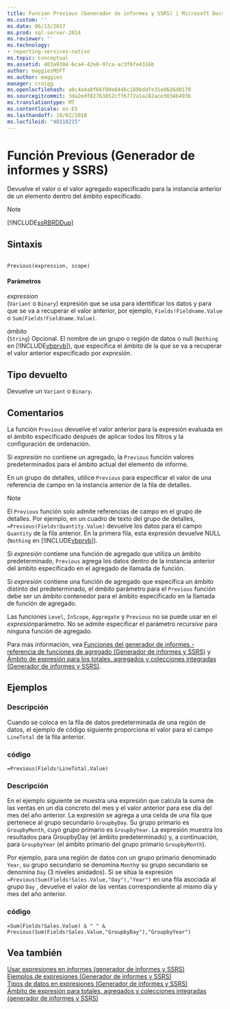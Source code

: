 ```yaml
---
title: Función Previous (Generador de informes y SSRS) | Microsoft Docs
ms.custom: ''
ms.date: 06/13/2017
ms.prod: sql-server-2014
ms.reviewer: ''
ms.technology:
- reporting-services-native
ms.topic: conceptual
ms.assetid: 403a9384-6ca4-42e8-97ca-ac3f6fe4316b
author: maggiesMSFT
ms.author: maggies
manager: craigg
ms.openlocfilehash: a0c4a4a8f66f00e8446c189bddfe31ed626d0170
ms.sourcegitcommit: 3da2edf82763852cff6772a1a282ace3034b4936
ms.translationtype: MT
ms.contentlocale: es-ES
ms.lasthandoff: 10/02/2018
ms.locfileid: "48118215"
---
```

# <a name="previous-function-report-builder-and-ssrs"></a>Función Previous (Generador de informes y SSRS)
  Devuelve el valor o el valor agregado especificado para la instancia anterior de un elemento dentro del ámbito especificado.  
  
> [!NOTE]  
>  [!INCLUDE[ssRBRDDup](../../includes/ssrbrddup-md.md)]  
  
## <a name="syntax"></a>Sintaxis  
  
```  
  
Previous(expression, scope)  
```  
  
#### <a name="parameters"></a>Parámetros  
 *expression*  
 (`Variant` o `Binary`) expresión que se usa para identificar los datos y para que se va a recuperar el valor anterior, por ejemplo, `Fields!Fieldname.Value` o `Sum(Fields!Fieldname.Value)`.  
  
 *ámbito*  
 (`String`) Opcional. El nombre de un grupo o región de datos o null (`Nothing` en [!INCLUDE[vbprvb](../../includes/vbprvb-md.md)]), que especifica el ámbito de la que se va a recuperar el valor anterior especificado por *expresión*.  
  
## <a name="return-type"></a>Tipo devuelto  
 Devuelve un `Variant` o `Binary`.  
  
## <a name="remarks"></a>Comentarios  
 La función `Previous` devuelve el valor anterior para la expresión evaluada en el ámbito especificado después de aplicar todos los filtros y la configuración de ordenación.  
  
 Si *expresión* no contiene un agregado, la `Previous` función valores predeterminados para el ámbito actual del elemento de informe.  
  
 En un grupo de detalles, utilice `Previous` para especificar el valor de una referencia de campo en la instancia anterior de la fila de detalles.  
  
> [!NOTE]  
>  El `Previous` función solo admite referencias de campo en el grupo de detalles. Por ejemplo, en un cuadro de texto del grupo de detalles, `=Previous(Fields!Quantity.Value)` devuelve los datos para el campo `Quantity` de la fila anterior. En la primera fila, esta expresión devuelve NULL (`Nothing` en [!INCLUDE[vbprvb](../../includes/vbprvb-md.md)]).  
  
 Si *expresión* contiene una función de agregado que utiliza un ámbito predeterminado, `Previous` agrega los datos dentro de la instancia anterior del ámbito especificado en el agregado de llamada de función.  
  
 Si *expresión* contiene una función de agregado que especifica un ámbito distinto del predeterminado, el *ámbito* parámetro para el `Previous` función debe ser un ámbito contenedor para el ámbito especificado en la llamada de función de agregado.  
  
 Las funciones `Level`, `InScope`, `Aggregate` y `Previous` no se puede usar en el *expresión*parámetro. No se admite especificar el parámetro *recursive* para ninguna función de agregado.  
  
 Para más información, vea [Funciones del generador de informes - referencia de funciones de agregado &#40;Generador de informes y SSRS&#41;](report-builder-functions-aggregate-functions-reference.md) y [Ámbito de expresión para los totales, agregados y colecciones integradas &#40;Generador de informes y SSRS&#41;](expression-scope-for-totals-aggregates-and-built-in-collections.md).  
  
## <a name="examples"></a>Ejemplos  
  
### <a name="description"></a>Descripción  
 Cuando se coloca en la fila de datos predeterminada de una región de datos, el ejemplo de código siguiente proporciona el valor para el campo `LineTotal` de la fila anterior.  
  
### <a name="code"></a>código  
  
```  
=Previous(Fields!LineTotal.Value)  
```  
  
### <a name="description"></a>Descripción  
 En el ejemplo siguiente se muestra una expresión que calcula la suma de las ventas en un día concreto del mes y el valor anterior para ese día del mes del año anterior. La expresión se agrega a una celda de una fila que pertenece al grupo secundario `GroupbyDay`. Su grupo primario es `GroupbyMonth`, cuyo grupo primario es `GroupbyYear`. La expresión muestra los resultados para GroupbyDay (el ámbito predeterminado) y, a continuación, para `GroupbyYear` (el ámbito primario del grupo primario `GroupbyMonth`).  
  
 Por ejemplo, para una región de datos con un grupo primario denominado `Year`, su grupo secundario se denomina `Month`y su grupo secundario se denomina `Day` (3 niveles anidados). Si se sitúa la expresión `=Previous(Sum(Fields!Sales.Value,"Day"),"Year")` en una fila asociada al grupo `Day` , devuelve el valor de las ventas correspondiente al mismo día y mes del año anterior.  
  
### <a name="code"></a>código  
  
```  
=Sum(Fields!Sales.Value) & " " & Previous(Sum(Fields!Sales.Value,"GroupbyDay"),"GroupbyYear")  
```  
  
## <a name="see-also"></a>Vea también  
 [Usar expresiones en informes &#40;generador de informes y SSRS&#41;](expression-uses-in-reports-report-builder-and-ssrs.md)   
 [Ejemplos de expresiones &#40;Generador de informes y SSRS&#41;](expression-examples-report-builder-and-ssrs.md)   
 [Tipos de datos en expresiones &#40;Generador de informes y SSRS&#41;](expressions-report-builder-and-ssrs.md)   
 [Ámbito de expresión para totales, agregados y colecciones integradas &#40;generador de informes y SSRS&#41;](expression-scope-for-totals-aggregates-and-built-in-collections.md)  
  
  
